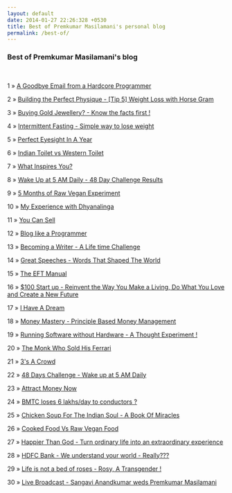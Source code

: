 ```yaml
---
layout: default
date: 2014-01-27 22:26:328 +0530
title: Best of Premkumar Masilamani's personal blog
permalink: /best-of/
---
```


<div class="post">
<h3>Best of Premkumar Masilamani's blog</h3>
<br/>
<p><span>1</span> &raquo; <a href="/a-goodbye-email-from-a-hardcore-programmer/">A Goodbye Email from a Hardcore Programmer</a><p>
<p><span>2</span> &raquo; <a href="/building-the-perfect-physique-tip-5-weight-loss-with-horse-gram/">Building the Perfect Physique - [Tip 5] Weight Loss with Horse Gram</a><p>
<p><span>3</span> &raquo; <a href="/buying-gold-jewellery-know-the-facts-first/">Buying Gold Jewellery? - Know the facts first !</a><p>
<p><span>4</span> &raquo; <a href="/intermittent-fasting-simple-way-to-lose-weight/">Intermittent Fasting - Simple way to lose weight</a><p>
<p><span>5</span> &raquo; <a href="/perfect-eyesight-in-a-year-2014/">Perfect Eyesight In A Year</a><p>
<p><span>6</span> &raquo; <a href="/indian-toilet-vs-western-toilet/">Indian Toilet vs Western Toilet</a><p>
<p><span>7</span> &raquo; <a href="/what-inspires-you/">What Inspires You?</a><p>
<p><span>8</span> &raquo; <a href="/wake-up-at-5-AM-daily-48-day-challenge-results/">Wake Up at 5 AM Daily - 48 Day Challenge Results</a><p>
<p><span>9</span> &raquo; <a href="/5-months-of-raw-vegan-experiment/">5 Months of Raw Vegan Experiment</a><p>
<p><span>10</span> &raquo; <a href="/my-experience-with-dhyanalinga/">My Experience with Dhyanalinga</a><p>
<p><span>11</span> &raquo; <a href="/you-can-sell-shiv-khera-book-review/">You Can Sell</a><p>
<p><span>12</span> &raquo; <a href="/blog-like-a-programmer/">Blog like a Programmer</a><p>
<p><span>13</span> &raquo; <a href="/becoming-a-writer-challenge-premkumar-masilamani/">Becoming a Writer - A Life time Challenge</a><p>
<p><span>14</span> &raquo; <a href="/great-speeches-words-that-shaped-the-world-edward-humphrey-book-review/">Great Speeches - Words That Shaped The World</a><p>
<p><span>15</span> &raquo; <a href="/the-eft-manual-cary-craig-book-review/">The EFT Manual</a><p>
<p><span>16</span> &raquo; <a href="/100-dollars-startup-reinvent-the-way-you-make-a-living-do-what-you-love-and-create-a-new-future-chris-guillebeau-book-review/">$100 Start up - Reinvent the Way You Make a Living, Do What You Love and Create a New Future</a><p>
<p><span>17</span> &raquo; <a href="/i-have-a-dream-rashmi-bansal-book-review/">I Have A Dream</a><p>
<p><span>18</span> &raquo; <a href="/money-mastery-principle-based-money-management-audiobook-review/">Money Mastery - Principle Based Money Management</a><p>
<p><span>19</span> &raquo; <a href="/running-software-without-hardware-a-thought-experiment/">Running Software without Hardware - A Thought Experiment !</a><p>
<p><span>20</span> &raquo; <a href="/the-monk-who-sold-his-ferrari-robin-sharma-book-review/">The Monk Who Sold His Ferrari</a><p>
<p><span>21</span> &raquo; <a href="/3-s-a-crowd-vijay-nagaswami-book-review/">3's A Crowd</a><p>
<p><span>22</span> &raquo; <a href="/48-days-challenge-wake-up-at-5-am-daily/">48 Days Challenge - Wake up at 5 AM Daily</a><p>
<p><span>23</span> &raquo; <a href="/attract-money-now-audio-joe-vitale-book-review/">Attract Money Now</a><p>
<p><span>24</span> &raquo; <a href="/bmtc-loses-6-lakhs-a-day-to-conductors/">BMTC loses 6 lakhs/day to conductors ?</a><p>
<p><span>25</span> &raquo; <a href="/chicken-soup-for-the-indian-soul-jack-canfield-mark-victor-hansen-raksha-bharadia-book-review/">Chicken Soup For The Indian Soul - A Book Of Miracles</a><p>
<p><span>26</span> &raquo; <a href="/cooked-food-vs-raw-vegan-food/">Cooked Food Vs Raw Vegan Food</a><p>
<p><span>27</span> &raquo; <a href="/happier-than-god-turn-ordinary-life-into-an-extraordinary-experience-neale-donald-walsch-book-review/">Happier Than God - Turn ordinary life into an extraordinary experience</a><p>
<p><span>28</span> &raquo; <a href="/hdfc-bank-we-understand-your-world-really/">HDFC Bank - We understand your world - Really???</a><p>
<p><span>29</span> &raquo; <a href="/life-is-not-a-bed-of-roses-rosy-a-transgender/">Life is not a bed of roses - Rosy, A Transgender !</a><p>
<p><span>30</span> &raquo; <a href="/live-broadcast-sangavi-anandkumar-weds-premkumar-masilamani/">Live Broadcast - Sangavi Anandkumar weds Premkumar Masilamani</a><p>

</div>
<br/>


